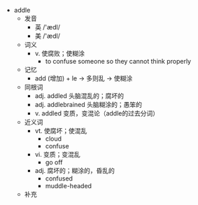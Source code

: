 - addle
  - 发音
    - 英 /'ædl/
    - 美 /'ædl/
  - 词义
    - v. 使腐败；使糊涂
      - to confuse someone so they cannot think properly
  - 记忆
    - add (增加) + le → 多则乱 → 使糊涂
  - 同根词
    - adj. addled 头脑混乱的；腐坏的
    - adj. addlebrained 头脑糊涂的；愚笨的
    - v. addled 变质，变混论（addle的过去分词）
  - 近义词
    - vt. 使腐坏；使混乱
      - cloud
      - confuse
    - vi. 变质；变混乱
      - go off
    - adj. 腐坏的；糊涂的，昏乱的
      - confused
      - muddle-headed
  - 补充